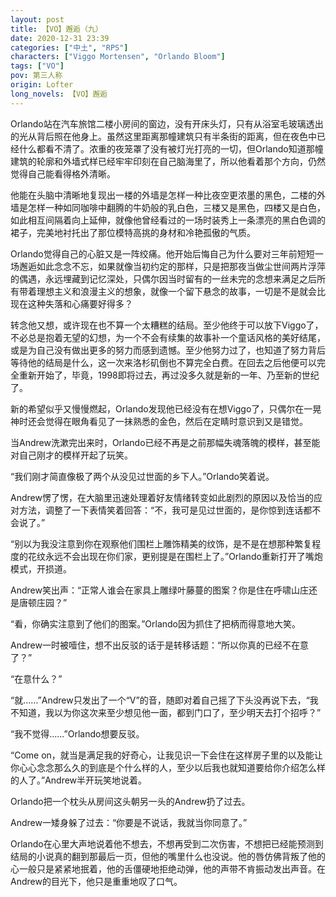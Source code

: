 ```yaml
---
layout: post
title: 【VO】邂逅（九）
date: 2020-12-31 23:39
categories: ["中土", "RPS"]
characters: ["Viggo Mortensen", "Orlando Bloom"]
tags: ["VO"]
pov: 第三人称
origin: Lofter
long_novels: 【VO】邂逅
---
```


Orlando站在汽车旅馆二楼小房间的窗边，没有开床头灯，只有从浴室毛玻璃透出的光从背后照在他身上。虽然这里距离那幢建筑只有半条街的距离，但在夜色中已经什么都看不清了。浓重的夜笼罩了没有被灯光打亮的一切，但Orlando知道那幢建筑的轮廓和外墙式样已经牢牢印刻在自己脑海里了，所以他看着那个方向，仍然觉得自己能看得格外清晰。

他能在头脑中清晰地复现出一楼的外墙是怎样一种比夜空更浓墨的黑色，二楼的外墙是怎样一种如同咖啡中翻腾的牛奶般的乳白色，三楼又是黑色，四楼又是白色，如此相互间隔着向上延伸，就像他曾经看过的一场时装秀上一条漂亮的黑白色调的裙子，完美地衬托出了那位模特高挑的身材和冷艳孤傲的气质。

Orlando觉得自己的心脏又是一阵绞痛。他开始后悔自己为什么要对三年前短短一场邂逅如此念念不忘，如果就像当初约定的那样，只是把那夜当做尘世间两片浮萍的偶遇，永远埋藏到记忆深处，只偶尔因当时留有的一丝未完的念想来满足之后所有带着理想主义和浪漫主义的想象，就像一个留下悬念的故事，一切是不是就会比现在这种失落和心痛要好得多？

转念他又想，或许现在也不算一个太糟糕的结局。至少他终于可以放下Viggo了，不必总是抱着无望的幻想，为一个不会有续集的故事补一个童话风格的美好结尾，或是为自己没有做出更多的努力而感到遗憾。至少他努力过了，也知道了努力背后等待他的结局是什么，这一次来洛杉矶倒也不算完全白费。在回去之后他便可以完全重新开始了，毕竟，1998即将过去，再过没多久就是新的一年、乃至新的世纪了。

新的希望似乎又慢慢燃起，Orlando发现他已经没有在想Viggo了，只偶尔在一晃神时还会觉得在眼角看见了一抹熟悉的金色，然后在定睛时意识到又是错觉。

当Andrew洗漱完出来时，Orlando已经不再是之前那幅失魂落魄的模样，甚至能对自己刚才的模样开起了玩笑。

“我们刚才简直像极了两个从没见过世面的乡下人。”Orlando笑着说。

Andrew愣了愣，在大脑里迅速处理着好友情绪转变如此剧烈的原因以及恰当的应对方法，调整了一下表情笑着回答：“不，我可是见过世面的，是你惊到连话都不会说了。”

“别以为我没注意到你在观察他们围栏上雕饰精美的纹饰，是不是在想那种繁复程度的花纹永远不会出现在你们家，更别提是在围栏上了。”Orlando重新打开了嘴炮模式，开损道。

Andrew笑出声：“正常人谁会在家具上雕绿叶藤蔓的图案？你是住在呼啸山庄还是唐顿庄园？”

“看，你确实注意到了他们的图案。”Orlando因为抓住了把柄而得意地大笑。

Andrew一时被噎住，想不出反驳的话于是转移话题：“所以你真的已经不在意了？”

“在意什么？”

“就……”Andrew只发出了一个“V”的音，随即对着自己摇了下头没再说下去，“我不知道，我以为你这次来至少想见他一面，都到门口了，至少明天去打个招呼？”

“我不觉得……”Orlando想要反驳。

“Come on，就当是满足我的好奇心，让我见识一下会住在这样房子里的以及能让你心心念念那么久的到底是个什么样的人，至少以后我也就知道要给你介绍怎么样的人了。”Andrew半开玩笑地说着。

Orlando把一个枕头从房间这头朝另一头的Andrew扔了过去。

Andrew一矮身躲了过去：“你要是不说话，我就当你同意了。”

Orlando在心里大声地说着他不想去，不想再受到二次伤害，不想把已经能预测到结局的小说真的翻到那最后一页，但他的嘴里什么也没说。他的唇仿佛背叛了他的心一般只是紧紧地抿着，他的舌僵硬地拒绝动弹，他的声带不肯振动发出声音。在Andrew的目光下，他只是重重地叹了口气。
